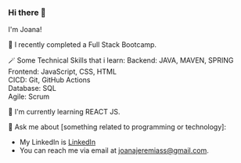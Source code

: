 ### Hi there 👋

I'm Joana! 

 🚀 I recently completed a Full Stack Bootcamp.

🪄 Some Technical Skills that i learn:
Backend: JAVA, MAVEN, SPRING   
Frontend: JavaScript, CSS, HTML  
CICD: Git, GitHub Actions  
Database: SQL  
Agile: Scrum



 🌱 I'm currently learning REACT JS.

 

 💬 Ask me about [something related to programming or technology]:

- My LinkedIn is [LinkedIn](https://www.linkedin.com/in/joanajeremias/)
- You can reach me via email at [joanajeremiass@gmail.com](mailto:joanajeremiass@gmail.com).


